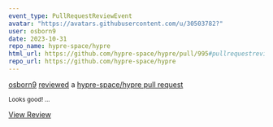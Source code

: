 ```yaml
---
event_type: PullRequestReviewEvent
avatar: "https://avatars.githubusercontent.com/u/30503782?"
user: osborn9
date: 2023-10-31
repo_name: hypre-space/hypre
html_url: https://github.com/hypre-space/hypre/pull/995#pullrequestreview-1707239325
repo_url: https://github.com/hypre-space/hypre
---
```


<a href='https://github.com/osborn9' target='_blank'>osborn9</a> <a href='https://github.com/hypre-space/hypre/pull/995#pullrequestreview-1707239325' target='_blank'>reviewed</a> a <a href='https://github.com/hypre-space/hypre/pull/995' target='_blank'>hypre-space/hypre pull request</a>

<small>Looks good! ...</small>

<a href='https://github.com/hypre-space/hypre/pull/995#pullrequestreview-1707239325' target='_blank'>View Review</a>